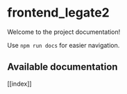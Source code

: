 # frontend_legate2

Welcome to the project documentation!

Use `npm run docs` for easier navigation.

## Available documentation

[[index]]
